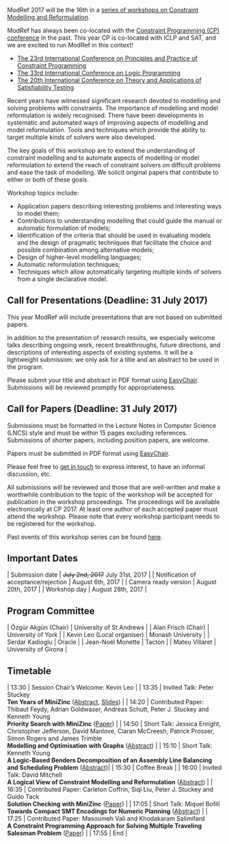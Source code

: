 

ModRef 2017 will be the 16th in a [series of workshops on Constraint Modelling and Reformulation](https://www-users.cs.york.ac.uk/~frisch/ModRef/).

ModRef has always been co-located with the [Constraint Programming (CP) conference](http://www.a4cp.org/events/cp-conference-series) in the past.
This year CP is co-located with ICLP and SAT, and we are excited to run ModRef in this context!

- [The 23rd International Conference on Principles and Practice of Constraint Programming](http://sat2017.gitlab.io/)
- [The 33rd International Conference on Logic Programming](http://iclp17.a4lp.org/)
- [The 20th International Conference on Theory and Applications of Satisfiability Testing](http://cp2017.a4cp.org/)


Recent years have witnessed significant research devoted to modelling and solving problems with constraints.
The importance of modelling and model reformulation is widely recognised.
There have been developments in systematic and automated ways of improving aspects of modelling and model reformulation.
Tools and techniques which provide the ability to target multiple kinds of solvers were also developed.

The key goals of this workshop are
to extend the understanding of constraint modelling and
to automate aspects of modelling or model reformulation to extend the reach of constraint solvers on difficult problems and ease the task of modelling.
We solicit original papers that contribute to either or both of these goals.

Workshop topics include:

- Application papers describing interesting problems and interesting ways to model them;
- Contributions to understanding modelling that could guide the manual or automatic formulation of models;
- Identification of the criteria that should be used in evaluating models and the design of pragmatic techniques that facilitate the choice and possible combination among alternative models;
- Design of higher-level modelling languages;
- Automatic reformulation techniques;
- Techniques which allow automatically targeting multiple kinds of solvers from a single declarative model.


## Call for Presentations (Deadline: 31 July 2017)

This year ModRef will include presentations that are not based on submitted papers.

In addition to the presentation of research results, we especially welcome talks describing ongoing work, recent breakthroughs, future directions, and descriptions of interesting aspects of existing systems. It will be a lightweight submission: we only ask for a title and an abstract to be used in the program.

Please submit your title and abstract in PDF format using [EasyChair](http://www.easychair.org/conferences/?conf=modref2017). Submissions will be reviewed promptly for appropriateness.


## Call for Papers (Deadline: 31 July 2017)

Submissions must be formatted in the Lecture Notes in Computer Science (LNCS) style and must be within 15 pages excluding references.
Submissions of shorter papers, including position papers, are welcome.

Papers must be submitted in PDF format using [EasyChair](http://www.easychair.org/conferences/?conf=modref2017).

Please feel free to [get in touch](mailto:ozgur.akgun@st-andrews.ac.uk) to express interest, to have an informal discussion, etc.

All submissions will be reviewed and those that are well-written and make a worthwhile contribution to the topic of the workshop will be accepted for publication in the workshop proceedings.
The proceedings will be available electronically at CP 2017.
At least one author of each accepted paper must attend the workshop.
Please note that every workshop participant needs to be registered for the workshop.

Past events of this workshop series can be found [here](https://www-users.cs.york.ac.uk/~frisch/ModRef/).


## Important Dates

| Submission date                      | <strike>July 2nd, 2017</strike> July 31st, 2017  |
| Notification of acceptance/rejection | August 6th, 2017 |
| Camera ready version                 | August 20th, 2017 |
| Workshop day                         | August 28th, 2017 |


## Program Committee


| Özgür Akgün (Chair)           | University of St Andrews |
| Alan Frisch (Chair)           | University of York       |
| Kevin Leo (Local organiser)   | Monash University        |
| Serdar Kadioglu               | Oracle                   |
| Jean-Noël Monette             | Tacton                   |
| Mateu Villaret                | University of Girona     |


## Timetable

| 13:30 | Session Chair’s Welcome: Kevin Leo |
| 13:35 | Invited Talk: Peter Stuckey <br> **Ten Years of MiniZinc** ([Abstract](files/ModRef2017_Stuckey.txt), [Slides](files/TenYearsOfMiniZinc.pdf)) |
| 14:20 | Contributed Paper: Thibaut Feydy, Adrian Goldwaser, Andreas Schutt, Peter J. Stuckey and Kenneth Young <br> **Priority Search with MiniZinc** ([Paper](files/ModRef2017_PrioritySearchWithMiniZinc.pdf)) |
| 14:50 | Short Talk: Jessica Enright, Christopher Jefferson, David Manlove, Ciaran McCreesh, Patrick Prosser, Simon Rogers and James Trimble <br> **Modelling and Optimisation with Graphs** ([Abstract](files/ModRef2017_ModellingWithGraphs.pdf)) |
| 15:10 | Short Talk: Kenneth Young <br> **A Logic-Based Benders Decomposition of an Assembly Line Balancing and Scheduling Problem** ([Abstract](files/ModRef2017_Young.pdf))|
| 15:30 | Coffee Break |
| 16:00 | Invited Talk: David Mitchell <br> **A Logical View of Constraint Modelling and Reformulation** ([Abstract](files/ModRef2017_Mitchell.pdf)) |
| 16:35 | Contributed Paper: Carleton Coffrin, Siqi Liu, Peter J. Stuckey and Guido Tack <br> **Solution Checking with MiniZinc** ([Paper](files/ModRef2017_SolutionCheckingWithMinizinc.pdf)) |
| 17:05 | Short Talk: Miquel Bofill <br> **Towards Compact SMT Encodings for Numeric Planning** ([Abstract](files/ModRef2017_Bofill.txt)) |
| 17:25 | Contributed Paper: Masoumeh Vali and Khodakaram Salimifard <br> **A Constraint Programming Approach for Solving Multiple Traveling Salesman Problem** ([Paper](files/ModRef2017_MTSP.pdf)) |
| 17:55 | End |
